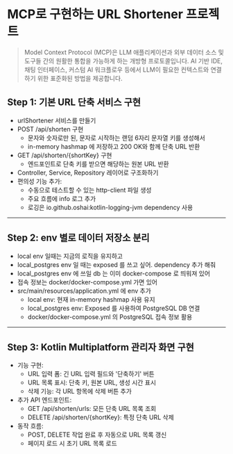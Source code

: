 # MCP로 구현하는 URL Shortener 프로젝트 
> Model Context Protocol (MCP)은 LLM 애플리케이션과 외부 데이터 소스 및 도구들 간의 원활한 통합을 가능하게 하는 개방형 프로토콜입니다.  AI 기반 IDE, 채팅 인터페이스, 커스텀 AI 워크플로우 등에서 LLM이 필요한 컨텍스트와 연결하기 위한 표준화된 방법을 제공합니다.

## Step 1: 기본 URL 단축 서비스 구현

- urlShortener 서비스를 만들기
- POST /api/shorten 구현
    - 문자와 숫자로만 된, 문자로 시작하는 랜덤 6자리 문자열 키를 생성해서
    - in-memory hashmap 에 저장하고 200 OK와 함께 단축 URL 반환
- GET /api/shorten/{shortKey} 구현
    - 엔드포인트로 단축 키를 받으면 해당하는 원본 URL 반환
- Controller, Service, Repository 레이어로 구조화하기
- 편의성 기능 추가:
    - 수동으로 테스트할 수 있는 http-client 파일 생성
    - 주요 흐름에 info 로그 추가
    - 로깅은 io.github.oshai:kotlin-logging-jvm dependency 사용

---

## Step 2: env 별로 데이터 저장소 분리

- local env 일때는 지금의 로직을 유지하고
- local_postgres env 일 때는 exposed 를 쓰고 싶어. dependency 추가 해줘
- local_postgres env 에 쓰일 db 는 이미 docker-compose 로 띄워져 있어
- 접속 정보는 docker/docker-compose.yml 가면 있어
- src/main/resources/application.yml 에 env 추가
    - local env: 현재 in-memory hashmap 사용 유지
    - local_postgres env: Exposed 를 사용하여 PostgreSQL DB 연결
    - docker/docker-compose.yml 의 PostgreSQL 접속 정보 활용

---

## Step 3: Kotlin Multiplatform 관리자 화면 구현

- 기능 구현:
    - URL 입력 폼: 긴 URL 입력 필드와 '단축하기' 버튼
    - URL 목록 표시: 단축 키, 원본 URL, 생성 시간 표시
    - 삭제 기능: 각 URL 항목에 삭제 버튼 추가
- 추가 API 엔드포인트:
    - GET /api/shorten/urls: 모든 단축 URL 목록 조회
    - DELETE /api/shorten/{shortKey}: 특정 단축 URL 삭제
- 동작 흐름:
    - POST, DELETE 작업 완료 후 자동으로 URL 목록 갱신
    - 페이지 로드 시 초기 URL 목록 로드
